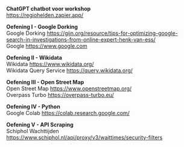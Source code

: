 **ChatGPT chatbot voor workshop**<br>
https://regiohelden.zapier.app/<br>

**Oefening I - Google Dorking**<br>
Google Dorking
https://gijn.org/resource/tips-for-optimizing-google-search-in-investigations-from-online-expert-henk-van-ess/<br>
Google
https://www.google.com<br>

**Oefening II - Wikidata**<br>
Wikidata
https://www.wikidata.org/<br>
Wikidata Query Service
https://query.wikidata.org/

**Oefening III - Open Street Map**<br>
Open Street Map
https://www.openstreetmap.org/<br>
Overpass Turbo
https://overpass-turbo.eu/

**Oefening IV - Python**<br>
Google Colab
https://colab.research.google.com/

**Oefening V - API Scraping**<br>
Schiphol Wachttijden
https://www.schiphol.nl/api/proxy/v3/waittimes/security-filters<br>
